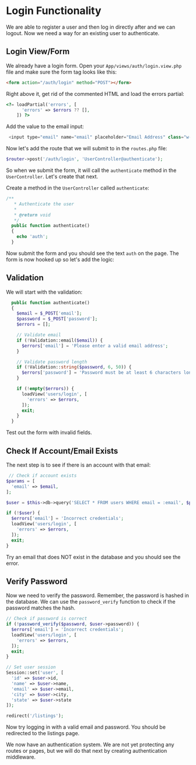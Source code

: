 # Login Functionality

We are able to register a user and then log in directly after and we can logout. Now we need a way for an existing user to authenticate.

## Login View/Form

We already have a login form. Open your `App/views/auth/login.view.php` file and make sure the form tag looks like this:

```html
<form action="/auth/login" method="POST"></form>
```

Right above it, get rid of the commented HTML and load the errors partial:

```php
<?= loadPartial('errors', [
      'errors' => $errors ?? [],
    ]) ?>
```

Add the value to the email input:

```php
 <input type="email" name="email" placeholder="Email Address" class="w-full px-4 py-2 border rounded focus:outline-none" value="<?= $user['email'] ?? '' ?>" />
```

Now let's add the route that we will submit to in the `routes.php` file:

```php
$router->post('/auth/login', 'UserController@authenticate');
```

So when we submit the form, it will call the `authenticate` method in the `UserController`. Let's create that next.

Create a method in the `UserController` called `authenticate`:

```php
/**
   * Authenticate the user
   *
   * @return void
   */
  public function authenticate()
  {
    echo 'auth';
  }
```

Now submit the form and you should see the text `auth` on the page. The form is now hooked up so let's add the logic:

## Validation

We will start with the validation:

```php
  public function authenticate()
  {
    $email = $_POST['email'];
    $password = $_POST['password'];
    $errors = [];

    // Validate email
    if (!Validation::email($email)) {
      $errors['email'] = 'Please enter a valid email address';
    }

    // Validate password length
    if (!Validation::string($password, 6, 50)) {
      $errors['password'] = 'Password must be at least 6 characters long';
    }

    if (!empty($errors)) {
      loadView('users/login', [
        'errors' => $errors,
      ]);
      exit;
    }
  }
```

Test out the form with invalid fields.

## Check If Account/Email Exists

The next step is to see if there is an account with that email:

```php
 // Check if account exists
$params = [
  'email' => $email,
];

$user = $this->db->query('SELECT * FROM users WHERE email = :email', $params)->fetch();

if (!$user) {
  $errors['email'] = 'Incorrect credentials';
  loadView('users/login', [
    'errors' => $errors,
  ]);
  exit;
}
```

Try an email that does NOT exist in the database and you should see the error.

## Verify Password

Now we need to verify the password. Remember, the password is hashed in the database. We can use the `password_verify` function to check if the password matches the hash.

```php
// Check if password is correct
if (!password_verify($password, $user->password)) {
  $errors['email'] = 'Incorrect credentials';
  loadView('users/login', [
    'errors' => $errors,
  ]);
  exit;
}

// Set user session
Session::set('user', [
  'id' => $user->id,
  'name' => $user->name,
  'email' => $user->email,
  'city' => $user->city,
  'state' => $user->state
]);

redirect('/listings');
```

Now try logging in with a valid email and password. You should be redirected to the listings page.

We now have an authentication system. We are not yet protecting any routes or pages, but we will do that next by creating authentication middleware.
